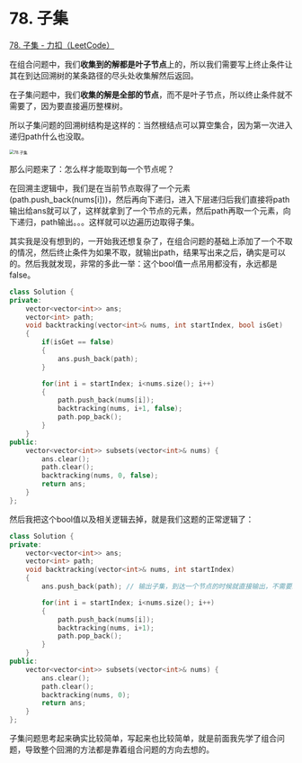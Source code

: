 # 78. 子集

[78. 子集 - 力扣（LeetCode）](https://leetcode.cn/problems/subsets/)



在组合问题中，我们**收集到的解都是叶子节点**上的，所以我们需要写上终止条件让其在到达回溯树的某条路径的尽头处收集解然后返回。

在子集问题中，我们**收集的解是全部的节点**，而不是叶子节点，所以终止条件就不需要了，因为要直接遍历整棵树。

所以子集问题的回溯树结构是这样的：当然根结点可以算空集合，因为第一次进入递归path什么也没取。

<img src="https://img-blog.csdnimg.cn/202011232041348.png" alt="78.子集" style="zoom:50%;" />

那么问题来了：怎么样才能取到每一个节点呢？

在回溯主逻辑中，我们是在当前节点取得了一个元素(path.push_back(nums[i]))，然后再向下递归，进入下层递归后我们直接将path输出给ans就可以了，这样就拿到了一个节点的元素，然后path再取一个元素，向下递归，path输出。。。这样就可以边遍历边取得子集。

其实我是没有想到的，一开始我还想复杂了，在组合问题的基础上添加了一个不取的情况，然后终止条件为如果不取，就输出path，结果写出来之后，确实是可以的。然后我就发现，非常的多此一举：这个bool值一点吊用都没有，永远都是false。

```c++
class Solution {
private:
    vector<vector<int>> ans;
    vector<int> path;
    void backtracking(vector<int>& nums, int startIndex, bool isGet)
    {
        if(isGet == false)
        {
            ans.push_back(path);
        }

        for(int i = startIndex; i<nums.size(); i++)
        {
            path.push_back(nums[i]);
            backtracking(nums, i+1, false);
            path.pop_back();
        }
    }
public:
    vector<vector<int>> subsets(vector<int>& nums) {
        ans.clear();
        path.clear();
        backtracking(nums, 0, false);
        return ans;
    }
};
```

然后我把这个bool值以及相关逻辑去掉，就是我们这题的正常逻辑了：

```c++
class Solution {
private:
    vector<vector<int>> ans;
    vector<int> path;
    void backtracking(vector<int>& nums, int startIndex)
    {
        ans.push_back(path); // 输出子集，到达一个节点的时候就直接输出，不需要终止条件，因为整棵树都要遍历

        for(int i = startIndex; i<nums.size(); i++)
        {
            path.push_back(nums[i]);
            backtracking(nums, i+1);
            path.pop_back();
        }
    }
public:
    vector<vector<int>> subsets(vector<int>& nums) {
        ans.clear();
        path.clear();
        backtracking(nums, 0);
        return ans;
    }
};
```

子集问题思考起来确实比较简单，写起来也比较简单，就是前面我先学了组合问题，导致整个回溯的方法都是靠着组合问题的方向去想的。